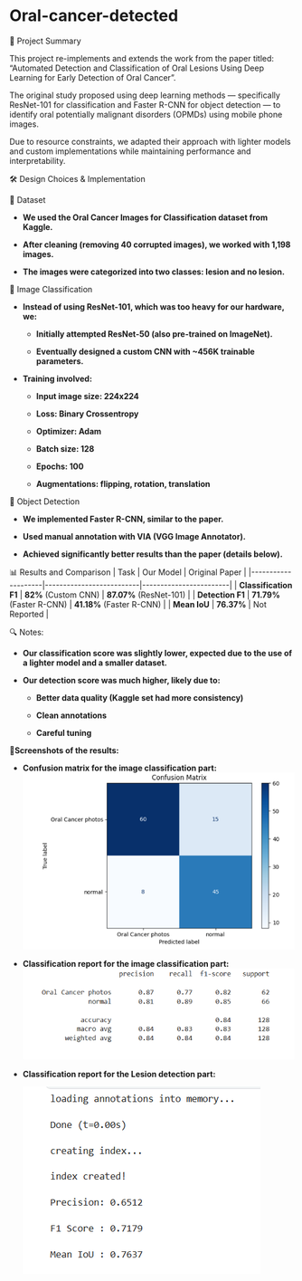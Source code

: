# Oral-cancer-detected
🧠 Project Summary

This project re-implements and extends the work from the paper titled:
“Automated Detection and Classification of Oral Lesions Using Deep Learning for Early Detection of Oral Cancer”.

The original study proposed using deep learning methods — specifically ResNet-101 for classification and Faster R-CNN for object detection — to identify oral potentially malignant disorders (OPMDs) using mobile phone images.

Due to resource constraints, we adapted their approach with lighter models and custom implementations while maintaining performance and interpretability.

🛠️ Design Choices & Implementation

🔹 Dataset

- **We used the Oral Cancer Images for Classification dataset from Kaggle.**

- **After cleaning (removing 40 corrupted images), we worked with 1,198 images.**

- **The images were categorized into two classes: lesion and no lesion.**

🔹 Image Classification

- **Instead of using ResNet-101, which was too heavy for our hardware, we:**

  - **Initially attempted ResNet-50 (also pre-trained on ImageNet).** 

  - **Eventually designed a custom CNN with ~456K trainable parameters.**

- **Training involved:**

  - **Input image size: 224x224**

  - **Loss: Binary Crossentropy**

  - **Optimizer: Adam**

  - **Batch size: 128**

  - **Epochs: 100**

  - **Augmentations: flipping, rotation, translation**

🔹 Object Detection

- **We implemented Faster R-CNN, similar to the paper.**

- **Used manual annotation with VIA (VGG Image Annotator).**

- **Achieved significantly better results than the paper (details below).**

📊 Results and Comparison
| Task               | Our Model               | Original Paper         |
|--------------------|--------------------------|------------------------|
| **Classification F1** | **82%** (Custom CNN)       | **87.07%** (ResNet-101) |
| **Detection F1**      | **71.79%** (Faster R-CNN)   | **41.18%** (Faster R-CNN) |
| **Mean IoU**         | **76.37%**                | Not Reported           |


🔍 Notes:

- **Our classification score was slightly lower, expected due to the use of a lighter model and a smaller dataset.**

- **Our detection score was much higher, likely due to:**

  - **Better data quality (Kaggle set had more consistency)**

  - **Clean annotations**

  - **Careful tuning**

🔹**Screenshots of the results:**
  - **Confusion matrix for the image classification part:**
    ![Confusion Matrix](./Screenshots/matrix_for_classify.png)
  - **Classification report for the image classification part:**
    ![Confusion Matrix](./Screenshots/Classified.png)
  - **Classification report for the Lesion detection part:**
    
    ![Confusion Matrix](./Screenshots/detection.png)

